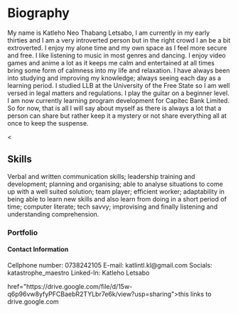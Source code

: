 <!DOCTYPE html>
  <html>
    <head>
        <title>My Profile Website</title>
        <meta charset="UTF-8">
        <meta name="viewport" content="width=device-width, initial-scale=1.0">
    </head>
    <body>
        <h1>Biography</h1>
        <p>My name is Katleho Neo Thabang Letsabo, I am currently in my early thirties and I am a very introverted person but in the right crowd I an be a bit extroverted. I enjoy my alone time and my own space as I feel more secure and free. I like listening to music in most genres and dancing. I enjoy video games and anime a lot as it keeps me calm and entertained at all times bring some form of calmness into my life and relaxation. I have always been into studying and improving my knowledge; always seeing each day as a learning period. I studied LLB at the University of the Free State so I am well versed in legal matters and regulations. I play the guitar on a beginner level. I am now currently learning program development for Capitec Bank Limited. So for now, that is all I will say about myself as there is always a lot that a person can share but rather keep it a mystery or not share everything all at once to keep the suspense.</p>
        <<h2>Skills</h2>
        <p>Verbal and written communication skills; leadership training and development; planning and organising; able to analyse situations to come up with a well suited solution; team player; efficient worker; adaptability in being able to learn new skills and also learn from doing in a short period of time; computer literate; tech savvy; improvising and finally listening and understanding comprehension.</p>
        <h3> Portfolio </h3>
        <p> </p> 
        <h4> Contact Information </h4> 
        <p> Cellphone number: 0738242105
          E-mail: katlintl.kl@gmail.com
          Socials: katastrophe_maestro
          Linked-In: Katleho Letsabo
        </p>
        <a> href="https://drive.google.com/file/d/15w-q6p96vw8yfyPFCBaebR2TYLbr7e6k/view?usp=sharing">this links to drive.google.com</a>
    </body>
</html>
